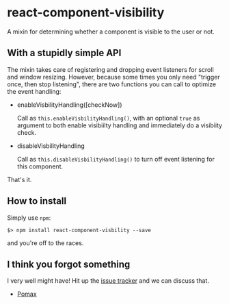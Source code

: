 react-component-visibility
===

A mixin for determining whether a component is visible to the user or not.

With a stupidly simple API
---

The mixin takes care of registering and dropping event listeners for scroll
and window resizing. However, because some times you only need "trigger once,
then stop listening", there are two functions you can call to optimize the
event handling:

- enableVisbilityHandling([checkNow])

  Call as `this.enableVisbilityHandling()`, with an optional `true` as argument
  to both enable visibiilty handling and immediately do a visibiity check.

- disableVisbilityHandling

  Call as `this.disableVisbilityHandling()` to turn off event listening for
  this component.

That's it.

How to install
---

Simply use `npm`:

```
$> npm install react-component-visbility --save
```

and you're off to the races.

I think you forgot something
---

I very well might have! Hit up the [issue tracker](https://github.com/Pomax/react-component-visibility/issues) and we can discuss that.

- [Pomax](http://twitter.com/TheRealPomax)
